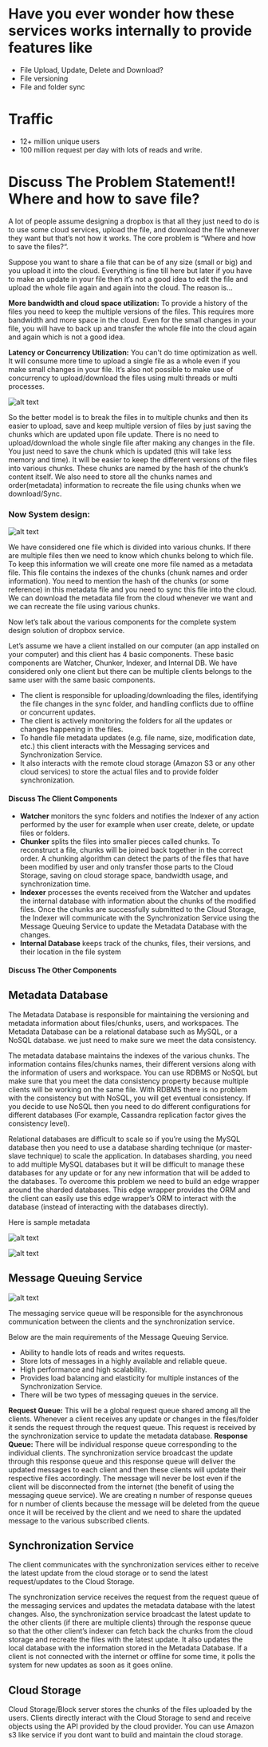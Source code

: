 # Have you ever wonder how these services works internally to provide features like

* File Upload, Update, Delete and Download?
* File versioning
* File and folder sync

# Traffic

* 12+ million unique users
* 100 million request per day with lots of reads and write.

# Discuss The Problem Statement!! Where and how to save file?
A lot of people assume designing a dropbox is that all they just need to do is to use some cloud services, upload the file, and download the file whenever they want but that’s not how it works. The core problem is “Where and how to save the files?“.

Suppose you want to share a file that can be of any size (small or big) and you upload it into the cloud. Everything is fine till here but later if you have to make an update in your file then it’s not a good idea to edit the file and upload the whole file again and again into the cloud. The reason is...

**More bandwidth and cloud space utilization:** To provide a history of the files you need to keep the multiple versions of the files. This requires more bandwidth and more space in the cloud. Even for the small changes in your file, you will have to back up and transfer the whole file into the cloud again and again which is not a good idea.

**Latency or Concurrency Utilization:** You can't do time optimization as well. It will consume more time to upload a single file as a whole even if you make small changes in your file. It’s also not possible to make use of concurrency to upload/download the files using multi threads or multi processes.

![alt text](https://github.com/samirsahoo007/system-design-primer/blob/master/images/chunks.png)

So the better model is to break the files in to multiple chunks and then its easier to upload, save and keep multiple version of files by just saving the chunks which are updated upon file update.
There is no need to upload/download the whole single file after making any changes in the file. You just need to save the chunk which is updated (this will take less memory and time). It will be easier to keep the different versions of the files into various chunks.
These chunks are named by the hash of the chunk’s content itself.
We also need to store all the chunks names and order(metadata) information to recreate the file using chunks when we download/Sync.

### Now System design:

![alt text](https://github.com/samirsahoo007/system-design-primer/blob/master/images/designs/dropbox.jpg)

We have considered one file which is divided into various chunks. If there are multiple files then we need to know which chunks belong to which file. To keep this information we will create one more file named as a metadata file. This file contains the indexes of the chunks (chunk names and order information). You need to mention the hash of the chunks (or some reference) in this metadata file and you need to sync this file into the cloud. We can download the metadata file from the cloud whenever we want and we can recreate the file using various chunks.

Now let’s talk about the various components for the complete system design solution of dropbox service.

Let’s assume we have a client installed on our computer (an app installed on your computer) and this client has 4 basic components. These basic components are Watcher, Chunker, Indexer, and Internal DB. We have considered only one client but there can be multiple clients belongs to the same user with the same basic components.

* The client is responsible for uploading/downloading the files, identifying the file changes in the sync folder, and handling conflicts due to offline or concurrent updates.
* The client is actively monitoring the folders for all the updates or changes happening in the files.
* To handle file metadata updates (e.g. file name, size, modification date, etc.) this client interacts with the Messaging services and Synchronization Service.
* It also interacts with the remote cloud storage (Amazon S3 or any other cloud services) to store the actual files and to provide folder synchronization.

#### Discuss The Client Components
* **Watcher** monitors the sync folders and notifies the Indexer of any action performed by the user for example when user create, delete, or update files or folders.
* **Chunker** splits the files into smaller pieces called chunks. To reconstruct a file, chunks will be joined back together in the correct order. A chunking algorithm can detect the parts of the files that have been modified by user and only transfer those parts to the Cloud Storage, saving on cloud storage space, bandwidth usage, and synchronization time.
* **Indexer** processes the events received from the Watcher and updates the internal database with information about the chunks of the modified files. Once the chunks are successfully submitted to the Cloud Storage, the Indexer will communicate with the Synchronization Service using the Message Queuing Service to update the Metadata Database with the changes.
* **Internal Database** keeps track of the chunks, files, their versions, and their location in the file system

#### Discuss The Other Components

## Metadata Database

The Metadata Database is responsible for maintaining the versioning and metadata information about files/chunks, users, and workspaces. The Metadata Database can be a relational database such as MySQL, or a NoSQL database. we just need to make sure we meet the data consistency.

The metadata database maintains the indexes of the various chunks. The information contains files/chunks names, their different versions along with the information of users and workspace. You can use RDBMS or NoSQL but make sure that you meet the data consistency property because multiple clients will be working on the same file. With RDBMS there is no problem with the consistency but with NoSQL, you will get eventual consistency. If you decide to use NoSQL then you need to do different configurations for different databases (For example, Cassandra replication factor gives the consistency level).

Relational databases are difficult to scale so if you’re using the MySQL database then you need to use a database sharding technique (or master-slave technique) to scale the application. In databases sharding, you need to add multiple MySQL databases but it will be difficult to manage these databases for any update or for any new information that will be added to the databases. To overcome this problem we need to build an edge wrapper around the sharded databases. This edge wrapper provides the ORM and the client can easily use this edge wrapper’s ORM to interact with the database (instead of interacting with the databases directly).

Here is sample metadata

![alt text](https://miro.medium.com/max/3272/0*LXSdx04NfAzytHtf)

![alt text](https://github.com/samirsahoo007/system-design-primer/blob/master/images/metadata.png)

## Message Queuing Service

![alt text](https://miro.medium.com/max/2032/0*vVgPymmLOJpHmqMa)

The messaging service queue will be responsible for the asynchronous communication between the clients and the synchronization service.

Below are the main requirements of the Message Queuing Service.

* Ability to handle lots of reads and writes requests.
* Store lots of messages in a highly available and reliable queue.
* High performance and high scalability.
* Provides load balancing and elasticity for multiple instances of the Synchronization Service.
* There will be two types of messaging queues in the service.

**Request Queue:** This will be a global request queue shared among all the clients. Whenever a client receives any update or changes in the files/folder it sends the request through the request queue. This request is received by the synchronization service to update the metadata database.
**Response Queue:** There will be individual response queue corresponding to the individual clients. The synchronization service broadcast the update through this response queue and this response queue will deliver the updated messages to each client and then these clients will update their respective files accordingly. The message will never be lost even if the client will be disconnected from the internet (the benefit of using the messaging queue service).
We are creating n number of response queues for n number of clients because the message will be deleted from the queue once it will be received by the client and we need to share the updated message to the various subscribed clients.

## Synchronization Service

The client communicates with the synchronization services either to receive the latest update from the cloud storage or to send the latest request/updates to the Cloud Storage.

The synchronization service receives the request from the request queue of the messaging services and updates the metadata database with the latest changes. Also, the synchronization service broadcast the latest update to the other clients (if there are multiple clients) through the response queue so that the other client’s indexer can fetch back the chunks from the cloud storage and recreate the files with the latest update. It also updates the local database with the information stored in the Metadata Database. If a client is not connected with the internet or offline for some time, it polls the system for new updates as soon as it goes online.

## Cloud Storage

Cloud Storage/Block server stores the chunks of the files uploaded by the users. Clients directly interact with the Cloud Storage to send and receive objects using the API provided by the cloud provider. You can use Amazon s3 like service if you dont want to build and maintain the cloud storage.
